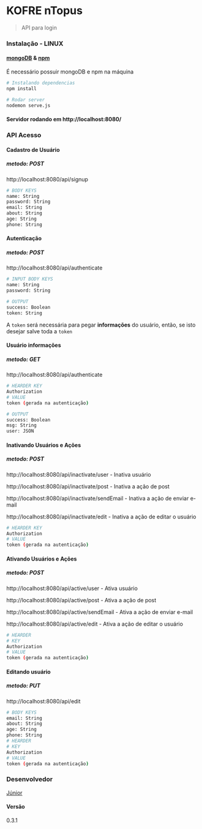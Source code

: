 # KOFRE nTopus

> API para login

### Instalação - LINUX

#### [mongoDB](https://www.mongodb.com/) & [npm](https://www.npmjs.com/get-npm?utm_source=house&utm_medium=homepage&utm_campaign=free%20orgs&utm_term=Install%20npm)
É necessário possuir mongoDB e npm na máquina

``` bash
# Instalando dependencias
npm install
```

``` bash
# Rodar server
nodemon serve.js
```

#### Servidor rodando em http://localhost:8080/

### API Acesso

#### Cadastro de Usuário
##### metodo: POST

http://localhost:8080/api/signup

``` bash
# BODY KEYS
name: String
password: String
email: String
about: String
age: String
phone: String
```

#### Autenticação
##### metodo: POST

http://localhost:8080/api/authenticate

``` bash
# INPUT BODY KEYS
name: String
password: String
```
``` bash
# OUTPUT
success: Boolean
token: String
```

A `token` será necessária para pegar **informações** do usuário, então, se isto desejar salve toda a `token`

#### Usuário informações
##### metodo: GET

http://localhost:8080/api/authenticate

``` bash
# HEARDER KEY
Authorization
# VALUE
token (gerada na autenticação)
```
``` bash
# OUTPUT
success: Boolean
msg: String
user: JSON
```

#### Inativando Usuários e Ações
##### metodo: POST

http://localhost:8080/api/inactivate/user - Inativa usuário

http://localhost:8080/api/inactivate/post - Inativa a ação de post

http://localhost:8080/api/inactivate/sendEmail - Inativa a ação de enviar e-mail

http://localhost:8080/api/inactivate/edit - Inativa a ação de editar o usuário

``` bash
# HEARDER KEY
Authorization
# VALUE
token (gerada na autenticação)
```

#### Ativando Usuários e Ações
##### metodo: POST

http://localhost:8080/api/active/user - Ativa usuário

http://localhost:8080/api/active/post - Ativa a ação de post

http://localhost:8080/api/active/sendEmail - Ativa a ação de enviar e-mail

http://localhost:8080/api/active/edit - Ativa a ação de editar o usuário

``` bash
# HEARDER
# KEY
Authorization
# VALUE
token (gerada na autenticação)
```

#### Editando usuário
##### metodo: PUT

http://localhost:8080/api/edit

``` bash
# BODY KEYS
email: String
about: String
age: String
phone: String
# HEARDER
# KEY
Authorization
# VALUE
token (gerada na autenticação)
```

### Desenvolvedor

[Júnior](https://www.github.com/juniorvbc)

#### Versão

0.3.1

